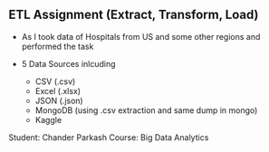 ## ETL Assignment (Extract, Transform, Load)


- As I took data of Hospitals from US and some other regions and performed the task

- 5 Data Sources inlcuding
  - CSV (.csv)
  - Excel (.xlsx)
  - JSON (.json)
  - MongoDB (using .csv extraction and same dump in mongo)
  - Kaggle
 
Student: Chander Parkash 
Course: Big Data Analytics
